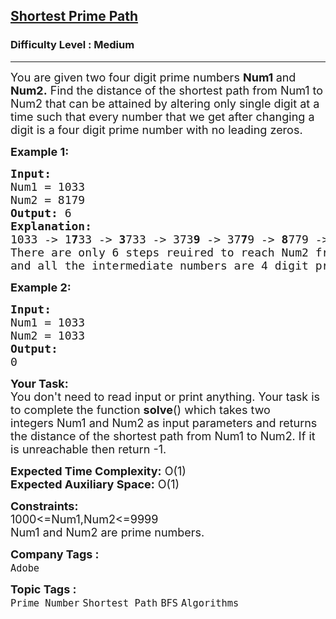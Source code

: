 <h2><a href="https://www.geeksforgeeks.org/problems/shortest-prime-path--141631/1?utm_source=geeksforgeeks&utm_medium=newui_home&utm_campaign=potd">Shortest Prime Path</a></h2><h3>Difficulty Level : Medium</h3><hr><div class="problems_problem_content__Xm_eO"><p><span style="font-size: 18px;">You are given two four digit prime numbers <strong>Num1 </strong>and <strong>Num2.</strong>&nbsp;Find the distance of the shortest path from Num1 to Num2 that can be attained by altering only single digit at a time such that every number that we get after changing a digit is a four digit prime number with no leading zeros.</span></p>
<p><span style="font-size: 18px;"><strong>Example 1:</strong></span></p>
<pre><span style="font-size: 18px;"><strong>Input:</strong></span>
<span style="font-size: 18px;">Num1 = 1033 
Num2 = 8179</span>
<span style="font-size: 18px;"><strong>Output: </strong></span><span style="font-size: 18px;">6</span>
<span style="font-size: 18px;"><strong>Explanation:</strong></span>
<span style="font-size: 18px;">1033 -&gt; 1<strong>7</strong>33 -&gt; <strong>3</strong>733 -&gt; 373<strong>9</strong> -&gt; 37<strong>7</strong>9 -&gt; <strong>8</strong>779 -&gt; 8<strong>1</strong>79.</span>
<span style="font-size: 18px;">There are only 6 steps reuired to reach Num2 from Num1. </span>
<span style="font-size: 18px;">and all the intermediate numbers are 4 digit prime numbers.</span></pre>
<p><strong><span style="font-size: 18px;">Example 2:</span></strong></p>
<pre><span style="font-size: 18px;"><strong>Input:</strong></span>
<span style="font-size: 18px;">Num1 = 1033 
Num2 = 1033</span>
<span style="font-size: 18px;"><strong>Output:</strong></span>
<span style="font-size: 18px;">0</span></pre>
<p><span style="font-size: 18px;"><strong>Your Task:</strong>&nbsp;&nbsp;<br>You don't need to read input or print anything. Your task is to complete the function&nbsp;<strong>solve</strong>()&nbsp;which takes two integers&nbsp;Num1 and Num2&nbsp;as input parameters&nbsp;and returns the distance of the shortest path from Num1 to Num2.&nbsp;If it is unreachable then return -1.</span></p>
<p><span style="font-size: 18px;"><strong>Expected Time Complexity:</strong>&nbsp;O(1)<br><strong>Expected Auxiliary Space:</strong>&nbsp;O(1)</span></p>
<p><span style="font-size: 18px;"><strong>Constraints:</strong><br>1000&lt;=Num1,Num2&lt;=9999<br>Num1 and Num2 are prime numbers.</span></p></div><p><span style=font-size:18px><strong>Company Tags : </strong><br><code>Adobe</code>&nbsp;<br><p><span style=font-size:18px><strong>Topic Tags : </strong><br><code>Prime Number</code>&nbsp;<code>Shortest Path</code>&nbsp;<code>BFS</code>&nbsp;<code>Algorithms</code>&nbsp;